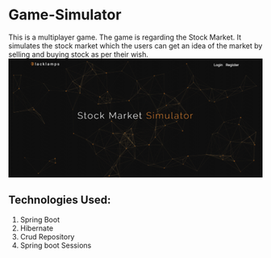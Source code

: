 # Game-Simulator
This is a multiplayer game. The game is regarding the Stock Market. It simulates the stock market which the users can get an idea of the market by selling and buying stock as per their wish.
![alt text](/stock_simulator/PIC.PNG "")

## Technologies Used:
1. Spring Boot
2. Hibernate
3. Crud Repository
4. Spring boot Sessions


